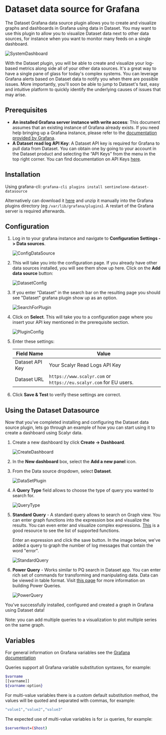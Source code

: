 # Dataset data source for Grafana

The Dataset Grafana data source plugin allows you to create and visualize graphs
and dashboards in Grafana using data in Dataset. You may want to use this plugin
to allow you to visualize Dataset data next to other data sources, for instance
when you want to monitor many feeds on a single dashboard.

<!-- TODO When the go-rewrite-v2 branch gets merged into master, change these urls -->
![SystemDashboard](https://raw.githubusercontent.com/scalyr/scalyr-grafana-datasource-plugin/go-rewrite-v2/src/img/SystemDashboard.png)

With the Dataset plugin, you will be able to create and visualize your log-based
metrics along side all of your other data sources. It's a great way to have a
single pane of glass for today's complex systems. You can leverage Grafana
alerts based on Dataset data to notify you when there are possible issues. More
importantly, you'll soon be able to jump to Dataset's fast, easy and intuitive
platform to quickly identify the underlying causes of issues that may arise.

## Prerequisites

* **An installed Grafana server instance with write access**: This document
assumes that an existing instance of Grafana already exists. If you need help
bringing up a Grafana instance, please refer to the [documentation provided by
Grafana](https://grafana.com/docs/installation/).
* **A Dataset read log API Key**: A Dataset API key is required for Grafana to
pull data from Dataset. You can obtain one by going to your account in the
Dataset product and selecting the “API Keys” from the menu in the top right
corner. You can find documentation on API Keys
[here](https://www.scalyr.com/help/api#scalyr-api-keys).

## Installation

Using grafana-cli: `grafana-cli plugins install sentinelone-dataset-datasource`

Alternatively can download it
[here](https://github.com/scalyr/scalyr-grafana-datasource-plugin/releases/latest/)
and unzip it manually into the Grafana plugins directory (eg
`/var/lib/grafana/plugins`).  A restart of the Grafana server is required
afterwards.

## Configuration

1. Log in to your grafana instance and navigate to **Configuration Settings ->
   Data sources**.

    ![ConfigDataSource](https://raw.githubusercontent.com/scalyr/scalyr-grafana-datasource-plugin/go-rewrite-v2/src/img/ConfigDataSource.png)

2. This will take you into the configuration page. If you already have other
   data sources installed, you will see them show up here. Click on the **Add
   data source** button:

    ![DatasetConfig](https://raw.githubusercontent.com/scalyr/scalyr-grafana-datasource-plugin/go-rewrite-v2/src/img/DatasetConfig.png)

3. If you enter "Dataset" in the search bar on the resulting page you should see
   "Dataset" grafana plugin show up as an option.

    ![SearchForPlugin](https://raw.githubusercontent.com/scalyr/scalyr-grafana-datasource-plugin/go-rewrite-v2/src/img/SearchForPlugin.png)

4. Click on **Select**. This will take you to a configuration page where you
   insert your API key mentioned in the prerequisite section.

    ![PluginConfig](https://raw.githubusercontent.com/scalyr/scalyr-grafana-datasource-plugin/go-rewrite-v2/src/img/PluginConfig.png)

5. Enter these settings:

    |Field Name | Value|
    | --- | --- |
    |Dataset API Key | Your Scalyr Read Logs API Key|
    |Dataset URL | `https://www.scalyr.com` or `https://eu.scalyr.com` for EU users.|

6. Click **Save & Test** to verify these settings are correct.

## Using the Dataset Datasource

Now that you’ve completed installing and configuring the Dataset data source
plugin, lets go through an example of how you can start using it to create a
dashboard using Scalyr data.

1. Create a new dashboard by click **Create -> Dashboard**.

    ![CreateDashboard](https://raw.githubusercontent.com/scalyr/scalyr-grafana-datasource-plugin/go-rewrite-v2/src/img/CreateDashboard.png)

2. In the **New dashboard** box, select the **Add a new panel** icon.

3. From the Data source dropdown, select **Dataset**.

    ![DataSetPlugin](https://raw.githubusercontent.com/scalyr/scalyr-grafana-datasource-plugin/go-rewrite-v2/src/img/DatasetPlugin.png)

4. A **Query Type** field allows to choose the type of query you wanted to
   search for.

    ![QueryType](https://raw.githubusercontent.com/scalyr/scalyr-grafana-datasource-plugin/go-rewrite-v2/src/img/QueryType.png)

5. **Standard Query** - A standard query allows to search on Graph view. You can
   enter graph functions into the expression box and visualize the results. You
   can even enter and visualize complex expressions.
   [This](https://www.scalyr.com/help/dashboards#graphFunctions) is a good
   resource to see the list of supported functions.

   Enter an expression and click the save button. In the image below, we've
   added a query to graph the number of log messages that contain the word
   "error".

     ![StandardQuery](https://raw.githubusercontent.com/scalyr/scalyr-grafana-datasource-plugin/go-rewrite-v2/src/img/StandardQuery.png)

6. **Power Query** - Works similar to PQ search in Dataset app. You can enter
   rich set of commands for transforming and manipulating data. Data can be
   viewed in table format. Visit
   [this page](https://app.scalyr.com/help/power-queries) for more information
   on building Power Queries.

     ![PowerQuery](https://raw.githubusercontent.com/scalyr/scalyr-grafana-datasource-plugin/go-rewrite-v2/src/img/PowerQuery.png)

You’ve successfully installed, configured and created a graph in Grafana using
Dataset data!

Note: you can add multiple queries to a visualization to plot multiple series on
the same graph.

## Variables

For general information on Grafana variables see the
[Grafana documentation](https://grafana.com/docs/grafana/latest/reference/templating/)

Queries support all Grafana variable substitution syntaxes, for example:

```bash
$varname
[[varname]]
${varname:option}
```

For multi-value variables there is a custom default substitution method, the
values will be quoted and separated with commas, for example:

```bash
"value1","value2","value3"
```

The expected use of multi-value variables is for `in` queries, for example:

```bash
$serverHost=($host)
```

